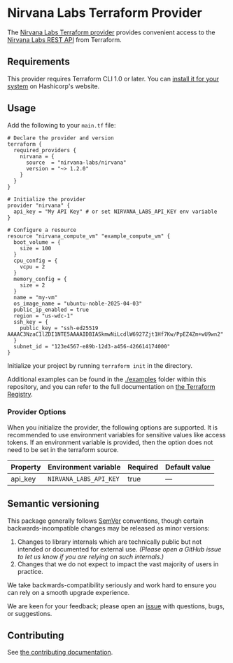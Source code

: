 # Nirvana Labs Terraform Provider

The [Nirvana Labs Terraform provider](https://registry.terraform.io/providers/nirvana-labs/nirvana/latest/docs) provides convenient access to
the [Nirvana Labs REST API](https://docs.nirvanalabs.io) from Terraform.

## Requirements

This provider requires Terraform CLI 1.0 or later. You can [install it for your system](https://developer.hashicorp.com/terraform/install)
on Hashicorp's website.

## Usage

Add the following to your `main.tf` file:

<!-- x-release-please-start-version -->

```hcl
# Declare the provider and version
terraform {
  required_providers {
    nirvana = {
      source  = "nirvana-labs/nirvana"
      version = "~> 1.2.0"
    }
  }
}

# Initialize the provider
provider "nirvana" {
  api_key = "My API Key" # or set NIRVANA_LABS_API_KEY env variable
}

# Configure a resource
resource "nirvana_compute_vm" "example_compute_vm" {
  boot_volume = {
    size = 100
  }
  cpu_config = {
    vcpu = 2
  }
  memory_config = {
    size = 2
  }
  name = "my-vm"
  os_image_name = "ubuntu-noble-2025-04-03"
  public_ip_enabled = true
  region = "us-wdc-1"
  ssh_key = {
    public_key = "ssh-ed25519 AAAAC3NzaC1lZDI1NTE5AAAAIDBIASkmwNiLcdlW6927Zjt1Hf7Kw/PpEZ4Zm+wU9wn2"
  }
  subnet_id = "123e4567-e89b-12d3-a456-426614174000"
}
```

<!-- x-release-please-end -->

Initialize your project by running `terraform init` in the directory.

Additional examples can be found in the [./examples](./examples) folder within this repository, and you can
refer to the full documentation on [the Terraform Registry](https://registry.terraform.io/providers/nirvana-labs/nirvana/latest/docs).

### Provider Options

When you initialize the provider, the following options are supported. It is recommended to use environment variables for sensitive values like access tokens.
If an environment variable is provided, then the option does not need to be set in the terraform source.

| Property | Environment variable   | Required | Default value |
| -------- | ---------------------- | -------- | ------------- |
| api_key  | `NIRVANA_LABS_API_KEY` | true     | —             |

## Semantic versioning

This package generally follows [SemVer](https://semver.org/spec/v2.0.0.html) conventions, though certain backwards-incompatible changes may be released as minor versions:

1. Changes to library internals which are technically public but not intended or documented for external use. _(Please open a GitHub issue to let us know if you are relying on such internals.)_
2. Changes that we do not expect to impact the vast majority of users in practice.

We take backwards-compatibility seriously and work hard to ensure you can rely on a smooth upgrade experience.

We are keen for your feedback; please open an [issue](https://www.github.com/nirvana-labs/terraform-provider-nirvana/issues) with questions, bugs, or suggestions.

## Contributing

See [the contributing documentation](./CONTRIBUTING.md).
